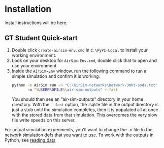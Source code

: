 # Installation

Install instructions will be here.

## GT Student Quick-start

1. Double click `create-airsim-env.cmd` in `C:\PyPI-Local` to install your working environment.
2. Look on your desktop for `AirSim-Env.cmd`, double click that to open and use your environment.
3. Inside the `AirSim-Env` window, run the following command to run a simple simulation 
   and confirm it is working.
   ```bat
   python -m AirSim run -n "C:\AirSim-networks\network-3mkt-pods.txt" ^
          -o "%USERPROFILE%\air-sim-outputs" --fast
   ```
   You should then see an "air-sim-outputs" directory in your home directory.  With the `--fast`
   option, the .sqlite file in the output directory is just a stub until the simulation completes, 
   then it is populated all at once with the stored data from that simulation.  This overcomes the 
   very slow file write speeds on this server.

For actual simulation experiments, you'll want to change the `-n` file to the network simulation defs 
that you want to use.  To work with the outputs in Python, see [reading data](./reading-data.ipynb)